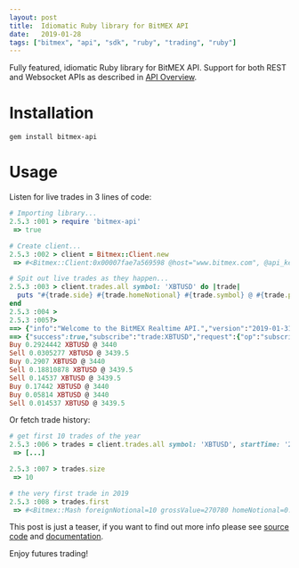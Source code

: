 ```yaml
---
layout: post
title:  Idiomatic Ruby library for BitMEX API
date:   2019-01-28
tags: ["bitmex", "api", "sdk", "ruby", "trading", "ruby"]
---
```


Fully featured, idiomatic Ruby library for BitMEX API. Support for both REST and Websocket APIs as described in [API Overview](https://www.bitmex.com/app/apiOverview).

# Installation

```shell
gem install bitmex-api
```

# Usage

Listen for live trades in 3 lines of code:

```ruby
# Importing library...
2.5.3 :001 > require 'bitmex-api'
 => true

# Create client...
2.5.3 :002 > client = Bitmex::Client.new
 => #<Bitmex::Client:0x00007fae7a569598 @host="www.bitmex.com", @api_key=nil, @api_secret=nil>

# Spit out live trades as they happen...
2.5.3 :003 > client.trades.all symbol: 'XBTUSD' do |trade|
  puts "#{trade.side} #{trade.homeNotional} #{trade.symbol} @ #{trade.price}"
end
2.5.3 :004 >
2.5.3 :005?>
==> {"info":"Welcome to the BitMEX Realtime API.","version":"2019-01-31T23:25:34.000Z","timestamp":"2019-02-02T12:35:05.892Z","docs":"https://www.bitmex.com/app/wsAPI","limit":{"remaining":37}}
==> {"success":true,"subscribe":"trade:XBTUSD","request":{"op":"subscribe","args":["trade:XBTUSD"]}}
Buy 0.2924442 XBTUSD @ 3440
Sell 0.0305277 XBTUSD @ 3439.5
Buy 0.2907 XBTUSD @ 3440
Sell 0.18810878 XBTUSD @ 3439.5
Sell 0.14537 XBTUSD @ 3439.5
Buy 0.17442 XBTUSD @ 3440
Buy 0.05814 XBTUSD @ 3440
Sell 0.014537 XBTUSD @ 3439.5
```

Or fetch trade history:

```ruby
# get first 10 trades of the year
2.5.3 :006 > trades = client.trades.all symbol: 'XBTUSD', startTime: '2019-01-01', count: 10
 => [...]

2.5.3 :007 > trades.size
 => 10

# the very first trade in 2019
2.5.3 :008 > trades.first
 => #<Bitmex::Mash foreignNotional=10 grossValue=270780 homeNotional=0.0027078 price=3693 side="Sell" size=10 symbol="XBTUSD" tickDirection="ZeroMinusTick" timestamp="2019-01-01T00:00:03.904Z" trdMatchID="2bd201ae-3b79-0908-293e-d9bd1cc489f2">
```

This post is just a teaser, if you want to find out more info please see [source code](https://github.com/icostan/bitmex-api-ruby) and [documentation](https://www.rubydoc.info/gems/bitmex-api).

Enjoy futures trading!
